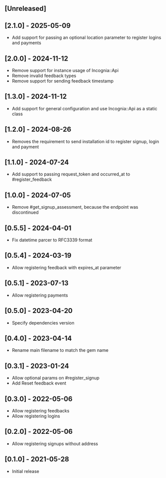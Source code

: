 ## [Unreleased]

## [2.1.0] - 2025-05-09

- Add support for passing an optional location parameter to register logins and payments

## [2.0.0] - 2024-11-12

- Remove support for instance usage of Incognia::Api
- Remove invalid feedback types
- Remove support for sending feedback timestamp

## [1.3.0] - 2024-11-12

- Add support for general configuration and use Incognia::Api as a static class

## [1.2.0] - 2024-08-26

- Removes the requirement to send installation id to register signup, login and payment

## [1.1.0] - 2024-07-24

- Add support to passing request_token and occurred_at to #register_feedback

## [1.0.0] - 2024-07-05

- Remove #get_signup_assessment, because the endpoint was discontinued

## [0.5.5] - 2024-04-01

- Fix datetime parcer to RFC3339 format

## [0.5.4] - 2024-03-19

- Allow registering feedback with expires_at parameter 

## [0.5.1] - 2023-07-13

- Allow registering payments

## [0.5.0] - 2023-04-20

- Specify dependencies version

## [0.4.0] - 2023-04-14

- Rename main filename to match the gem name

## [0.3.1] - 2023-01-24

- Allow optional params on #register_signup
- Add Reset feedback event

## [0.3.0] - 2022-05-06

- Allow registering feedbacks
- Allow registering logins

## [0.2.0] - 2022-05-06

- Allow registering signups without address

## [0.1.0] - 2021-05-28

- Initial release
